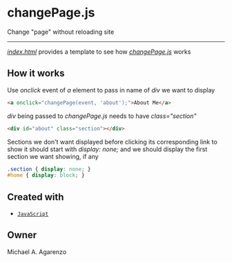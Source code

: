 # changePage.js

Change "page" without reloading site

---

[*index.html*](https://github.com/magarenzo/change-page/blob/master/index.html) provides a template to see how [*changePage.js*](https://github.com/magarenzo/change-page/blob/master/changePage.js) works

## How it works

Use *onclick* event of *a* element to pass in name of *div* we want to display

```html
<a onclick="changePage(event, 'about');">About Me</a>
```

*div* being passed to *changePage.js* needs to have *class="section"*

```html
<div id="about" class="section"></div>
```

Sections we don't want displayed before clicking its corresponding link to show it should start with *display: none;* and we should display the first section we want showing, if any

```css
.section { display: none; }
#home { display: block; }
```

## Created with

* [`JavaScript`](https://www.javascript.com/)

## Owner

Michael A. Agarenzo
